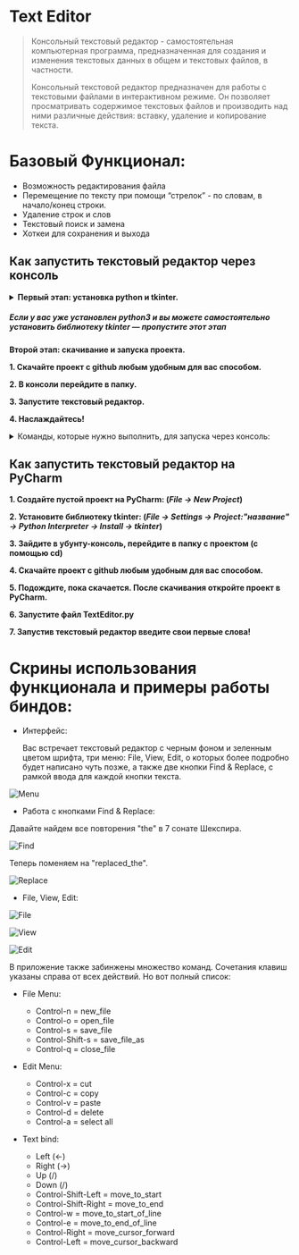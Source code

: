<h1 id="text-editor">Text Editor</h1>
<blockquote>
<p>Консольный текстовый редактор - самостоятельная компьютерная программа, предназначенная для создания и изменения текстовых данных в общем и текстовых файлов, в частности.

Консольный текстовой редактор предназначен для работы с текстовыми файлами в интерактивном режиме. Он позволяет просматривать содержимое текстовых файлов и производить над ними различные действия: вставку, удаление и копирование текста.</p>
</blockquote>

<h1 id="-arncpp">Базовый Функционал:</h1>

* Возможность редактирования файла
* Перемещение по тексту при помощи “стрелок” - по словам, в начало/конец строки. 
* Удаление строк и слов
* Текстовый поиск и замена
* Хоткеи для сохранения и выхода
    
<h2 id="-pycharm">Как запустить текстовый редактор через консоль</h2>
<details>
<summary><strong>Первый этап: установка python и tkinter.
<h5 id="-python3-tkinter-"><em>Если у вас уже установлен python3 и вы можете самостоятельно установить библиотеку tkinter — пропустите этот этап</em></h5></strong></summary>
<p><strong>1. Скачайте python3 с официального <a href="https://www.python.org/downloads/">сайта</a> и установите его.</strong>
<strong>2. Во время установки <em>обязательно</em> поставьте галочку &quot;Add Python 3.x to PATH&quot;.</strong>
<img src="https://python-scripts.com/wp-content/uploads/2018/06/win-install-dialog.40e3ded144b0.png" alt="add path screenshot"></p>
<p><strong>3. Когда установка закончится запустите консоль.</strong>
<p><strong>4. Установите tkinter.</strong>
</details>
<strong>Второй этап: скачивание и запуска проекта.</strong>
<p><strong>1. Скачайте проект с github любым удобным для вас способом.</strong></p>
<p><strong>2. В консоли перейдите в папку. </strong>
<p><strong>3. Запустите текстовый редактор.</strong>
<p><strong>4. Наслаждайтесь!</strong>
<details>
<summary>Команды, которые нужно выполнить, для запуска через консоль:</summary>
<p><code>git clone git@github.com:khusrabov/TextEditor.git</code></p>
<p><code>pip install tkinter</code></p>
<p><code>cd</code></p>
<p><code>python TextEditor.py</code></p></details>

<h2 id="-pycharm">Как запустить текстовый редактор на PyCharm</h2>
<p><strong>1. Создайте пустой проект на PyCharm: (<em>File -&gt; New Project</em>)</strong></p>
<p><strong>2. Установите библиотеку tkinter: (<em>File -&gt; Settings -&gt; Project:&quot;название&quot; -&gt; Python Interpreter -&gt; Install -&gt; tkinter</em>)</strong></p>
<p><strong>3. Зайдите в убунту-консоль, перейдите в папку с проектом (с помощью cd)</strong></p>
<p><strong>4. Скачайте проект с github любым удобным для вас способом. </strong></p>
<p><strong>5. Подождите, пока скачается. После скачивания откройте проект в PyCharm.</strong></p>
<p><strong>6. Запустите файл TextEditor.py</strong></p>
<p><strong>7. Запустив текстовый редактор введите свои первые слова!</strong></p>

<h1 id="-">Скрины использования функционала и примеры работы биндов:</h1>

* Интерфейс:
    <p> Вас встречает текстовый редактор с черным фоном и зеленным цветом шрифта, три меню: File, View, Edit, 
    о которых более подробно будет написано чуть позже, а также две кнопки Find & Replace,
    с рамкой ввода для каждой кнопки текста.
<p><img src="screenshots/interface.png" alt="Menu" title="Интерфейс">

* Работа с кнопками Find & Replace:
 <p> Давайте найдем все повторения "the" в 7 сонате Шекспира.
<p><img src="screenshots/find.png" alt="Find" title="FIND">
<p> Теперь поменяем на "replaced_the".
<p><img src="screenshots/Replaced.png" alt="Replace" title="Replace">

* File, View, Edit:
<p><img src="screenshots/File.png" alt="File" title="FILE"></p>
<p><img src="screenshots/View.png" alt="View" title="VIEW"></p>
<p><img src="screenshots/Edit.png" alt="Edit" title="Edit"></p>

В приложение также забинжены множество команд. 
Сочетания клавиш указаны справа от всех действий. Но вот полный список:
* File Menu:
  
  * Control-n = new_file
  * Control-o = open_file
  * Control-s = save_file
  * Control-Shift-s = save_file_as
  * Control-q = close_file

* Edit Menu:
  * Control-x = cut
  * Control-c = copy
  * Control-v = paste
  * Control-d = delete
  * Control-a = select all

* Text bind:

  * Left (<-)  
  * Right (->)
  * Up (/\)
  * Down (\/)
  * Control-Shift-Left = move_to_start
  * Control-Shift-Right = move_to_end
  * Control-w = move_to_start_of_line
  * Control-e = move_to_end_of_line
  * Control-Right = move_cursor_forward
  * Control-Left = move_cursor_backward
